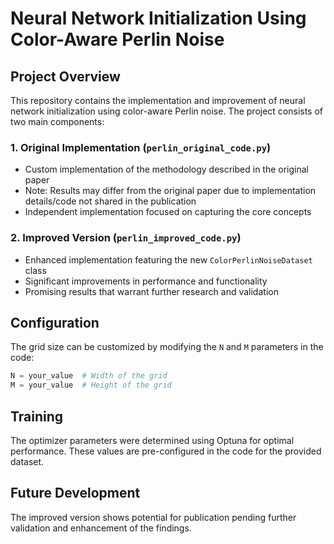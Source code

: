 
# Neural Network Initialization Using Color-Aware Perlin Noise

## Project Overview
This repository contains the implementation and improvement of neural network initialization using color-aware Perlin noise. The project consists of two main components:

### 1. Original Implementation (`perlin_original_code.py`)
- Custom implementation of the methodology described in the original paper
- Note: Results may differ from the original paper due to implementation details/code not shared in the publication
- Independent implementation focused on capturing the core concepts

### 2. Improved Version (`perlin_improved_code.py`)
- Enhanced implementation featuring the new `ColorPerlinNoiseDataset` class
- Significant improvements in performance and functionality
- Promising results that warrant further research and validation

## Configuration
The grid size can be customized by modifying the `N` and `M` parameters in the code:
```python
N = your_value  # Width of the grid
M = your_value  # Height of the grid
```

## Training
The optimizer parameters were determined using Optuna for optimal performance. These values are pre-configured in the code for the provided dataset.

## Future Development
The improved version shows potential for publication pending further validation and enhancement of the findings.
